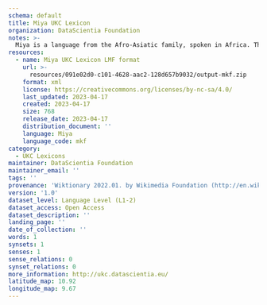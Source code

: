 ```yaml
---
schema: default
title: Miya UKC Lexicon
organization: DataScientia Foundation
notes: >-
  Miya is a language from the Afro-Asiatic family, spoken in Africa. The UKC Lexicon of Miya is represented as a lexico-semantic network. It consists of words, word senses, synsets, as well as sense-level and synset-level relationships.
resources:
  - name: Miya UKC Lexicon LMF format
    url: >-
      resources/091e02d0-c101-4628-aac2-128d657b9032/output-mkf.zip
    format: xml
    license: https://creativecommons.org/licenses/by-nc-sa/4.0/
    last_updated: 2023-04-17
    created: 2023-04-17
    size: 768
    release_date: 2023-04-17
    distribution_document: ''
    language: Miya
    language_code: mkf
category:
  - UKC Lexicons
maintainer: DataScientia Foundation
maintainer_email: ''
tags: ''
provenance: 'Wiktionary 2022.01. by Wikimedia Foundation (http://en.wiktionary.org); Princeton WordNet 2.1 by Princeton University (https://wordnet.princeton.edu)'
version: '1.0'
dataset_level: Language Level (L1-2)
dataset_access: Open Access
dataset_description: ''
landing_page: ''
date_of_collection: ''
words: 1
synsets: 1
senses: 1
sense_relations: 0
synset_relations: 0
more_information: http://ukc.datascientia.eu/
latitude_map: 10.92
longitude_map: 9.67
---
```

